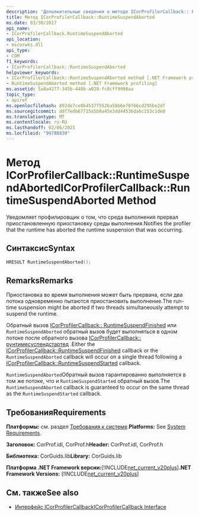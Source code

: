 ```yaml
---
description: 'Дополнительные сведения о методе ICorProfilerCallback:: Рунтимесуспендабортед'
title: Метод ICorProfilerCallback::RuntimeSuspendAborted
ms.date: 03/30/2017
api_name:
- ICorProfilerCallback.RuntimeSuspendAborted
api_location:
- mscorwks.dll
api_type:
- COM
f1_keywords:
- ICorProfilerCallback::RuntimeSuspendAborted
helpviewer_keywords:
- ICorProfilerCallback::RuntimeSuspendAborted method [.NET Framework profiling]
- RuntimeSuspendAborted method [.NET Framework profiling]
ms.assetid: 5a8a4277-345b-448b-a028-fc8cff9998aa
topic_type:
- apiref
ms.openlocfilehash: 892de7ce0b4537f5526a58b6e70f66cd295be2df
ms.sourcegitcommit: ddf7edb67715a5b9a45e3dd44536dabc153c1de0
ms.translationtype: MT
ms.contentlocale: ru-RU
ms.lasthandoff: 02/06/2021
ms.locfileid: "99788830"
---
```

# <a name="icorprofilercallbackruntimesuspendaborted-method"></a><span data-ttu-id="e1d79-103">Метод ICorProfilerCallback::RuntimeSuspendAborted</span><span class="sxs-lookup"><span data-stu-id="e1d79-103">ICorProfilerCallback::RuntimeSuspendAborted Method</span></span>

<span data-ttu-id="e1d79-104">Уведомляет профилировщик о том, что среда выполнения прервал приостановленную приостановку среды выполнения.</span><span class="sxs-lookup"><span data-stu-id="e1d79-104">Notifies the profiler that the runtime has aborted the runtime suspension that was occurring.</span></span>  
  
## <a name="syntax"></a><span data-ttu-id="e1d79-105">Синтаксис</span><span class="sxs-lookup"><span data-stu-id="e1d79-105">Syntax</span></span>  
  
```cpp  
HRESULT RuntimeSuspendAborted();  
```  
  
## <a name="remarks"></a><span data-ttu-id="e1d79-106">Remarks</span><span class="sxs-lookup"><span data-stu-id="e1d79-106">Remarks</span></span>  

 <span data-ttu-id="e1d79-107">Приостановка во время выполнения может быть прервана, если два потока одновременно пытаются приостановить выполнение.</span><span class="sxs-lookup"><span data-stu-id="e1d79-107">The run-time suspension might be aborted if two threads simultaneously attempt to suspend the runtime.</span></span>  
  
 <span data-ttu-id="e1d79-108">Обратный вызов [ICorProfilerCallback:: RuntimeSuspendFinished](icorprofilercallback-runtimesuspendfinished-method.md) или `RuntimeSuspendAborted` обратный вызов будет выполняться в одном потоке после обратного вызова [ICorProfilerCallback:: рунтимесуспендстартед](icorprofilercallback-runtimesuspendstarted-method.md) .</span><span class="sxs-lookup"><span data-stu-id="e1d79-108">Either the [ICorProfilerCallback::RuntimeSuspendFinished](icorprofilercallback-runtimesuspendfinished-method.md) callback or the `RuntimeSuspendAborted` callback will occur on a single thread following a [ICorProfilerCallback::RuntimeSuspendStarted](icorprofilercallback-runtimesuspendstarted-method.md) callback.</span></span>  
  
 <span data-ttu-id="e1d79-109">`RuntimeSuspendAborted`Обратный вызов гарантированно выполняется в том же потоке, что и `RuntimeSuspendStarted` обратный вызов.</span><span class="sxs-lookup"><span data-stu-id="e1d79-109">The `RuntimeSuspendAborted` callback is guaranteed to occur on the same thread as the `RuntimeSuspendStarted` callback.</span></span>  
  
## <a name="requirements"></a><span data-ttu-id="e1d79-110">Требования</span><span class="sxs-lookup"><span data-stu-id="e1d79-110">Requirements</span></span>  

 <span data-ttu-id="e1d79-111">**Платформы:** см. раздел [Требования к системе](../../get-started/system-requirements.md).</span><span class="sxs-lookup"><span data-stu-id="e1d79-111">**Platforms:** See [System Requirements](../../get-started/system-requirements.md).</span></span>  
  
 <span data-ttu-id="e1d79-112">**Заголовок:** CorProf.idl, CorProf.h</span><span class="sxs-lookup"><span data-stu-id="e1d79-112">**Header:** CorProf.idl, CorProf.h</span></span>  
  
 <span data-ttu-id="e1d79-113">**Библиотека:** CorGuids.lib</span><span class="sxs-lookup"><span data-stu-id="e1d79-113">**Library:** CorGuids.lib</span></span>  
  
 <span data-ttu-id="e1d79-114">**Платформа .NET Framework версии:**[!INCLUDE[net_current_v20plus](../../../../includes/net-current-v20plus-md.md)]</span><span class="sxs-lookup"><span data-stu-id="e1d79-114">**.NET Framework Versions:** [!INCLUDE[net_current_v20plus](../../../../includes/net-current-v20plus-md.md)]</span></span>  
  
## <a name="see-also"></a><span data-ttu-id="e1d79-115">См. также</span><span class="sxs-lookup"><span data-stu-id="e1d79-115">See also</span></span>

- [<span data-ttu-id="e1d79-116">Интерфейс ICorProfilerCallback</span><span class="sxs-lookup"><span data-stu-id="e1d79-116">ICorProfilerCallback Interface</span></span>](icorprofilercallback-interface.md)
